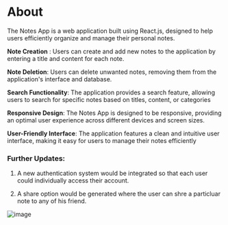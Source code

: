 # About
The Notes App is a web application built using React.js, designed to help users efficiently organize and manage their personal notes.

**Note Creation** : Users can create and add new notes to the application by entering a title and content for each note.

**Note Deletion**: Users can delete unwanted notes, removing them from the application's interface and database.

**Search Functionality**: The application provides a search feature, allowing users to search for specific notes based on titles, content, or categories

**Responsive Design**: The Notes App is designed to be responsive, providing an optimal user experience across different devices and screen sizes.

**User-Friendly Interface**: The application features a clean and intuitive user interface, making it easy for users to manage their notes efficiently


### Further Updates:
1) A new authentication system would be integrated so that each user could individually access their account.

2) A share option would be generated where the user can shre a particluar note to any of his friend.

![image](https://user-images.githubusercontent.com/91217295/208668902-dd474005-4ad7-4669-b074-f1970bad0fa1.png)

